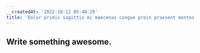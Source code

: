 ```yaml
---
__createdAt: '2022-10-12 05:40:28'
title: 'Dolor primis sagittis mi maecenas congue proin praesent montes inceptos.'
---
```


## Write something awesome.